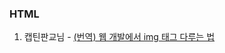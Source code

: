 

### HTML

1. 캡틴판교님 - [(번역) 웹 개발에서 img 태그 다루는 법](https://joshuajangblog.wordpress.com/tag/%EC%9D%B4%EB%AF%B8%EC%A7%80-%EC%BA%90%EC%8B%B1/)
